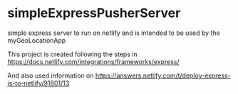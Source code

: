 # simpleExpressPusherServer

simple express server to run on netlify and is intended to be used by the myGeoLocationApp

This project is created following the steps in https://docs.netlify.com/integrations/frameworks/express/

And also used information on https://answers.netlify.com/t/deploy-express-js-to-netlify/91801/13
